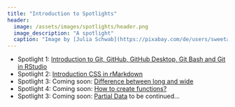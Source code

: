 ```yaml
---
title: "Introduction to Spotlights"
header:
  image: /assets/images/spotlights/header.png
  image_description: "A spotlight"
  caption: "Image by [Julia Schwab](https://pixabay.com/de/users/sweetaholic-296788/?utm_source=link-attribution&amp;utm_medium=referral&amp;utm_campaign=image&amp;utm_content=802634) [on Pixabay](https://pixabay.com/de/?utm_source=link-attribution&amp;utm_medium=referral&amp;utm_campaign=image&amp;utm_content=802634)"
---
```


<!--more-->

* Spotlight 1: [Introduction to Git, GitHub, GitHub Desktop, Git Bash and Git in RStudio](/moer-base-r/spotlights/sl02_github.html)
* Spotlight 2: [Introduction CSS in rMarkdown](/moer-base-r/spotlights/sl03_css.html)
* Spotlight 3: Coming soon: [Difference between long and wide](/moer-base-r/spotlights/spotlights/sl03_longwide.html)
* Spotlight 4: Coming soon: [How to create functions?](/moer-base-r/spotlights/spotlights/sl05_functions.html)
* Spotlight 3: Coming soon: [Partial Data](/moer-base-r/spotlights/spotlights/sl06-01_Intro.html)
to be continued...


<!--
## Further reading

add some day
-->
